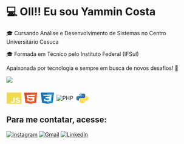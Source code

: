 

<body>
  <div class="container">
    <div class="profile">
      <h1>💻 OII!! Eu sou Yammin Costa</h1>
      <p>🎓 Cursando Análise e Desenvolvimento de Sistemas no Centro Universitário Cesuca</p>
      <p>🎓 Formada em Técnico pelo Instituto Federal (IFSul)</p>
      <p>Apaixonada por tecnologia e sempre em busca de novos desafios! 🚀</p>
    </div>
    <div class="github-stats">
      <a href="https://github.com/YasminAssisCosta">
        <img src="https://github-readme-stats.vercel.app/api/top-langs/?username=YasminAssisCosta&layout=compact&langs_count=5&theme=dracula"/>
      </a>
    </div>
  </div>

###

  <div class="technologies">
    <img align="center" height="30" width="40" src="https://raw.githubusercontent.com/devicons/devicon/master/icons/javascript/javascript-plain.svg" height="30" width="40" alt="Javascript">
    <img align="center" height="30" width="40" src="https://raw.githubusercontent.com/devicons/devicon/master/icons/html5/html5-original.svg" height="30" width="40" alt="HTML">
    <img align="center" height="30" width="40"src="https://raw.githubusercontent.com/devicons/devicon/master/icons/css3/css3-original.svg" height="30" width="40" alt="CSS">
    <img align="center" height="30" width="40" src="https://cdn.jsdelivr.net/gh/devicons/devicon/icons/php/php-original.svg" height="30" width="40" alt="PHP">
    <img align="center" height="30" width="40" src="https://raw.githubusercontent.com/devicons/devicon/master/icons/python/python-original.svg" alt="PYTHON">
  </div>

  <div class="contact">
    <h2>Para me contatar, acesse:</h2>
    <a href="https://www.instagram.com/yasmi_assis/" target="_blank"><img src="https://img.shields.io/badge/-Instagram-%23E4405F?style=for-the-badge&logo=instagram&logoColor=white" alt="Instagram"></a>
    <a href="mailto:assisyasmin593@gmail.com"><img src="https://img.shields.io/badge/-Gmail-%23333?style=for-the-badge&logo=gmail&logoColor=white" alt="Gmail"></a>
    <a href="https://www.linkedin.com/in/yasmin-assis-47072920a/" target="_blank"><img src="https://img.shields.io/badge/-LinkedIn-%230077B5?style=for-the-badge&logo=linkedin&logoColor=white" alt="LinkedIn"></a>
  </div>

